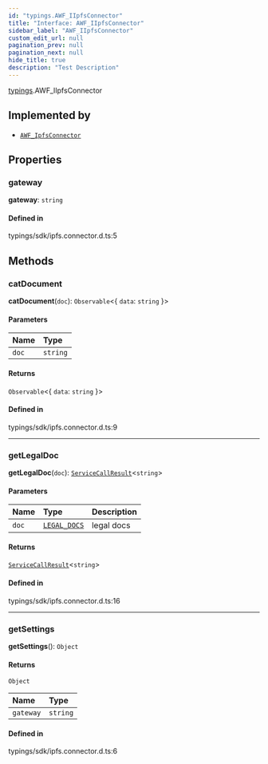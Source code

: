 ```yaml
---
id: "typings.AWF_IIpfsConnector"
title: "Interface: AWF_IIpfsConnector"
sidebar_label: "AWF_IIpfsConnector"
custom_edit_url: null
pagination_prev: null
pagination_next: null
hide_title: true
description: "Test Description"
---
```


[typings](../namespaces/typings.md).AWF_IIpfsConnector

## Implemented by

- [`AWF_IpfsConnector`](../classes/sdk.AWF_IpfsConnector.md)

## Properties

### gateway

 **gateway**: `string`

#### Defined in

typings/sdk/ipfs.connector.d.ts:5

## Methods

### catDocument

**catDocument**(`doc`): `Observable`<{ `data`: `string`  }\>

#### Parameters

| Name | Type |
| :------ | :------ |
| `doc` | `string` |

#### Returns

`Observable`<{ `data`: `string`  }\>

#### Defined in

typings/sdk/ipfs.connector.d.ts:9

___

### getLegalDoc

**getLegalDoc**(`doc`): [`ServiceCallResult`](../namespaces/typings.md#servicecallresult)<`string`\>

#### Parameters

| Name | Type | Description |
| :------ | :------ | :------ |
| `doc` | [`LEGAL_DOCS`](../enums/typings.LEGAL_DOCS.md) | legal docs |

#### Returns

[`ServiceCallResult`](../namespaces/typings.md#servicecallresult)<`string`\>

#### Defined in

typings/sdk/ipfs.connector.d.ts:16

___

### getSettings

**getSettings**(): `Object`

#### Returns

`Object`

| Name | Type |
| :------ | :------ |
| `gateway` | `string` |

#### Defined in

typings/sdk/ipfs.connector.d.ts:6
